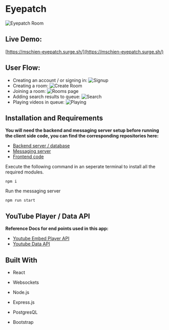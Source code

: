 # <b>Eyepatch</b>

![Eyepatch Room](https://github.com/mschien/eyepatch-client/blob/master/images/eyepatch1.png)
## Live Demo:
[https://mschien-eyepatch.surge.sh/](https://mschien-eyepatch.surge.sh/)

## User Flow:

- Creating an account / or signing in:
![Signup](https://github.com/mschien/eyepatch-client/blob/master/images/eyepatch6.png)
- Creating a room:
![Create Room](https://github.com/mschien/eyepatch-client/blob/master/images/eyepatch5.png)
- Joining a room:
![Rooms page](https://github.com/mschien/eyepatch-client/blob/master/images/eyepatch4.png)
- Adding search results to queue:
![Search](https://github.com/mschien/eyepatch-client/blob/master/images/eyepatch2.png)
- Playing videos in queue:
![Playing](https://github.com/mschien/eyepatch-client/blob/master/images/eyepatch3.png)

## Installation and Requirements

<b>You will need the backend and messaging server setup before running the client side code, you can find the corresponding repositories here:</b>
- [Backend server / database][1]
- [Messaging server][2]
- [Frontend code][3]

[1]: https://github.com/mschien/eyepatch-server
[2]: https://github.com/mschien/eyepatch-messaging
[3]: https://github.com/mschien/eyepatch-client

Execute the following command in an seperate terminal to install all the required modules.

```
npm i
```
Run the messaging server

```
npm run start
```


## <b>YouTube Player / Data API</b>

<b>Reference Docs for end points used in this app:</b>
- [Youtube Embed Player API][4]
- [Youtube Data API][5]


[4]: https://developers.google.com/youtube/iframe_api_reference
[5]: https://developers.google.com/youtube/v3


## <b>Built With</b>

- React

- Websockets

- Node.js

- Express.js

- PostgresQL

- Bootstrap
